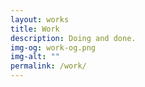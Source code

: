 ```yaml
---
layout: works
title: Work
description: Doing and done.
img-og: work-og.png
img-alt: ""
permalink: /work/
---
```

